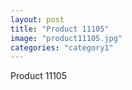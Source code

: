 ```yaml
---
layout: post
title: "Product 11105"
image: "product11105.jpg"
categories: "category1"
---
```

Product 11105
